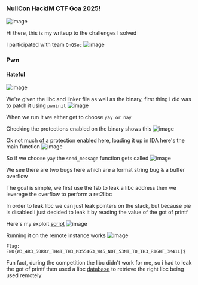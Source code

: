 <h3> NullCon HackIM CTF Goa 2025! </h3>

![image](https://github.com/user-attachments/assets/2b329447-2314-45ac-b6d0-354a48adf30b)

Hi there, this is my writeup to the challenges I solved

I participated with team `QnQSec`
![image](https://github.com/user-attachments/assets/f6507fc0-8b88-4f31-bc95-77f3f0c20a2b)

### Pwn

#### Hateful
![image](https://github.com/user-attachments/assets/0c01849d-1be9-4300-8030-6a22899f3178)

We're given the libc and linker file as well as the binary, first thing i did was to patch it using `pwninit`
![image](https://github.com/user-attachments/assets/ea897b75-497d-42a0-8f0f-a69eabdf2a5f)

When we run it we either get to choose `yay or nay`

Checking the protections enabled on the binary shows this
![image](https://github.com/user-attachments/assets/6fd32695-12e9-4c1c-b507-2dc54bbc6e86)

Ok not much of a protection enabled here, loading it up in IDA here's the main function
![image](https://github.com/user-attachments/assets/28c564e4-95a7-4427-bf96-1a7425c8f446)

So if we choose `yay` the `send_message` function gets called
![image](https://github.com/user-attachments/assets/7a97c9ad-6668-422a-86b9-8caf98bd479f)

We see there are two bugs here which are a format string bug & a buffer overflow

The goal is simple, we first use the fsb to leak a libc address then we leverege the overflow to perform a ret2libc

In order to leak libc we can just leak pointers on the stack, but because pie is disabled i just decided to leak it by reading the value of the got of printf

Here's my exploit [script]()
![image](https://github.com/user-attachments/assets/e353d2af-9a47-4321-bb58-d41f30cfd317)

Running it on the remote instance works
![image](https://github.com/user-attachments/assets/ecf1978d-f73d-4b7a-8047-9bf3f1468259)

```
Flag: ENO{W3_4R3_50RRY_TH4T_TH3_M3554G3_W45_N0T_53NT_T0_TH3_R1GHT_3M41L}$
```

Fun fact, during the competition the libc didn't work for me, so i had to leak the got of printf then used a libc [database](https://libc.rip/) to retrieve the right libc being used remotely









